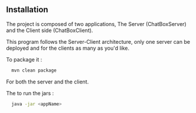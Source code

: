 
## Installation

The project is composed of two applications, The Server (ChatBoxServer) and the Client side (ChatBoxClient).

This program follows the Server-Client architecture, only one server can be deployed and for the clients as many as you'd like.

To package it :
```bash
  mvn clean package
```
For both the server and the client.

The to run the jars :

```bash
  java -jar <appName>
```
    